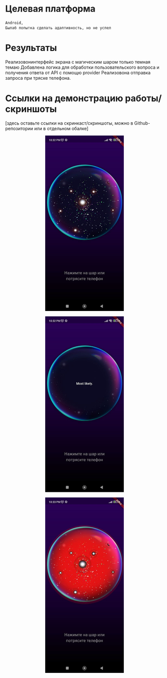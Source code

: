 # Целевая платформа
    Android,
    Былаб попытка сделать адаптивность, но не успел
# Результаты
Реализовонинтерфейс экрана с магическим шаром только темная темаю
Добавлена логика для обработки пользовательского вопроса и получения ответа от API с помощю provider
Реализовона отправка запроса при тряске телефона.


# Ссылки на демонстрацию работы/скриншоты

[здесь оставьте ссылки на скринкаст/скриншоты, можно в Github-репозитории или в отдельном обалке]
<p align="center"><img src="3.jpg" width="250"></p>
 <p align="center"><img src="2.jpg" width="250"></p>
 <p align="center"><img src="1.jpg" width="250"></p>
 
   